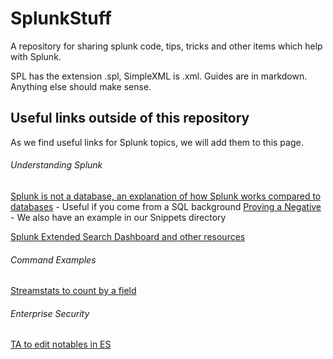 # SplunkStuff
A repository for sharing splunk code, tips, tricks and other items which help with Splunk. 

SPL has the extension .spl, SimpleXML is .xml. Guides are in markdown. Anything else should make sense.



## Useful links outside of this repository

As we find useful links for Splunk topics, we will add them to this page.

###### Understanding Splunk

[Splunk is not a database, an explanation of how Splunk works compared to databases](https://community.splunk.com/t5/Splunk-Search/How-to-join-two-tables-where-the-key-is-named-differently-and/td-p/355924?sort=newest) - Useful if you come from a SQL background
[Proving a Negative](https://www.duanewaddle.com/proving-a-negative/) - We also have an example in our Snippets directory

[Splunk Extended Search Dashboard and other resources](https://github.com/dpaper-splunk/public)

###### Command Examples

[Streamstats to count by a field](https://github.com/ChrisForsythe/SplunkStuff/blob/b8ead17caadf356d16c231c0d9a671eaf6b72fc1/Snippets/gethosts.spl#L7)

###### Enterprise Security

[TA to edit notables in ES](https://github.com/dglauche/TA-notableeditor)
